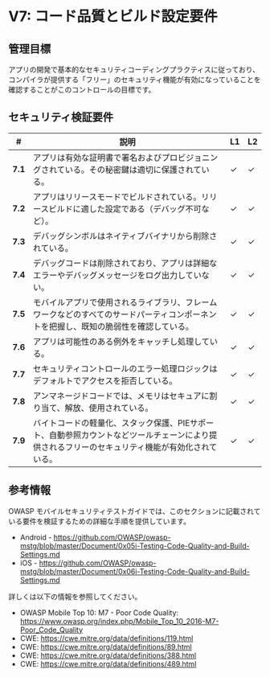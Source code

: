 # V7: コード品質とビルド設定要件

## 管理目標

アプリの開発で基本的なセキュリティコーディングプラクティスに従っており、コンパイラが提供する「フリー」のセキュリティ機能が有効になっていることを確認することがこのコントロールの目標です。

## セキュリティ検証要件

| # | 説明 | L1 | L2 |
| --- | --- | --- | --- |
| **7.1** | アプリは有効な証明書で署名およびプロビジョニングされている。その秘密鍵は適切に保護されている。 | ✓ | ✓ |
| **7.2** | アプリはリリースモードでビルドされている。リリースビルドに適した設定である（デバッグ不可など）。 | ✓ | ✓ |
| **7.3** | デバッグシンボルはネイティブバイナリから削除されている。 | ✓ | ✓ |
| **7.4** | デバッグコードは削除されており、アプリは詳細なエラーやデバッグメッセージをログ出力していない。 | ✓ | ✓ |
| **7.5** | モバイルアプリで使用されるライブラリ、フレームワークなどのすべてのサードパーティコンポーネントを把握し、既知の脆弱性を確認している。 | ✓ | ✓ |
| **7.6** | アプリは可能性のある例外をキャッチし処理している。 | ✓ | ✓ |
| **7.7** | セキュリティコントロールのエラー処理ロジックはデフォルトでアクセスを拒否している。 | ✓ | ✓ |
| **7.8** | アンマネージドコードでは、メモリはセキュアに割り当て、解放、使用されている。 | ✓ | ✓ |
| **7.9** | バイトコードの軽量化、スタック保護、PIEサポート、自動参照カウントなどツールチェーンにより提供されるフリーのセキュリティ機能が有効化されている。 | ✓ | ✓ |

## 参考情報

OWASP モバイルセキュリティテストガイドでは、このセクションに記載されている要件を検証するための詳細な手順を提供しています。

- Android - https://github.com/OWASP/owasp-mstg/blob/master/Document/0x05i-Testing-Code-Quality-and-Build-Settings.md
- iOS - https://github.com/OWASP/owasp-mstg/blob/master/Document/0x06i-Testing-Code-Quality-and-Build-Settings.md

詳しくは以下の情報を参照してください。

- OWASP Mobile Top 10: M7 - Poor Code Quality: https://www.owasp.org/index.php/Mobile_Top_10_2016-M7-Poor_Code_Quality
- CWE: https://cwe.mitre.org/data/definitions/119.html
- CWE: https://cwe.mitre.org/data/definitions/89.html
- CWE: https://cwe.mitre.org/data/definitions/388.html
- CWE: https://cwe.mitre.org/data/definitions/489.html

